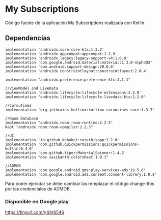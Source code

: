 # My Subscriptions
 
Código fuente de la aplicación My Subscriptions realizada con Kotlin

## Dependencias

    implementation 'androidx.core:core-ktx:1.3.2'
    implementation 'androidx.appcompat:appcompat:1.2.0'
    implementation 'androidx.legacy:legacy-support-v4:1.0.0'
    implementation 'com.google.android.material:material:1.3.0-alpha03'
    implementation 'com.android.support:design:29.0.0'
    implementation 'androidx.constraintlayout:constraintlayout:2.0.4'

    implementation "androidx.preference:preference-ktx:1.1.1"

    //ViewModel and LiveData
    implementation 'androidx.lifecycle:lifecycle-extensions:2.2.0'
    implementation "androidx.lifecycle:lifecycle-livedata-ktx:2.2.0"

    //Coroutines
    implementation 'org.jetbrains.kotlinx:kotlinx-coroutines-core:1.3.7'

    //Room Database
    implementation "androidx.room:room-runtime:2.2.5"
    kapt "androidx.room:room-compiler:2.2.5"

    //UI
    implementation 'io.github.kobakei:ratethisapp:1.2.0'
    implementation 'com.github.quickpermissions:quickpermissions-kotlin:0.4.0'
    implementation 'com.github.tiper:MaterialSpinner:1.4.2'
    implementation "dev.sasikanth:colorsheet:1.0.1"

    //ADMOB
    implementation 'com.google.android.gms:play-services-ads:19.5.0'
    implementation 'com.google.android.ads.consent:consent-library:1.0.8'

Para poder ejecutar se debe cambiar las remplazar el código change-this por las credenciales de ADMOB

### Disponible en Google play
https://tinyurl.com/y44r6546
